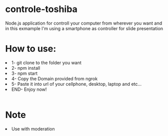 # controle-toshiba
Node.js application for controll your computer from wherever you want and in this exmample I'm using a smartphone as controller for slide presentation

# How to use:
<li>1- git clone to the folder you want</li>
<li>2- npm install</li>
<li>3- npm start</li>
<li>4- Copy the Domain provided from ngrok</li>
<li>5- Paste it into url of your cellphone, desktop, laptop and etc...</li>
<li>END- Enjoy now!</li>
<br/>

#  Note
<li>Use with moderation</li>
